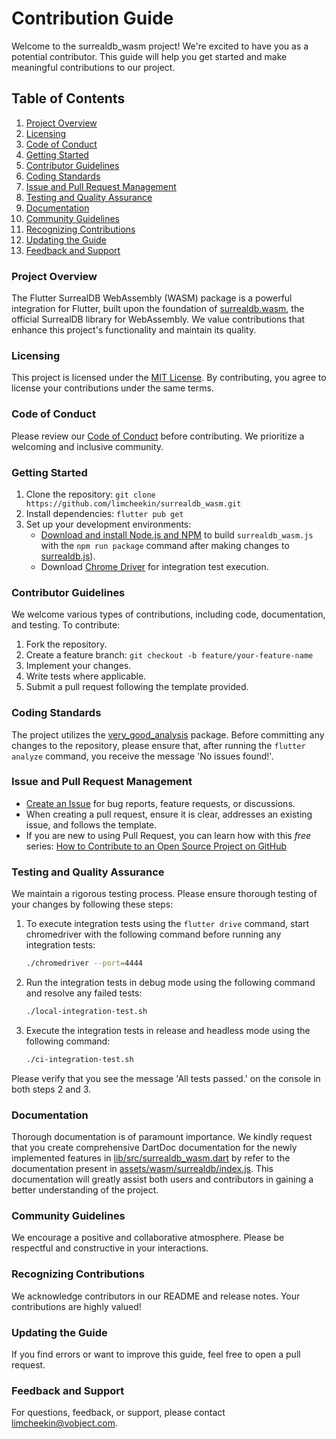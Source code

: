 # Contribution Guide

Welcome to the surrealdb_wasm project! We're excited to have you as a potential contributor. This guide will help you get started and make meaningful contributions to our project.

## Table of Contents

1. [Project Overview](#project-overview)
2. [Licensing](#licensing)
3. [Code of Conduct](#code-of-conduct)
4. [Getting Started](#getting-started)
5. [Contributor Guidelines](#contributor-guidelines)
6. [Coding Standards](#coding-standards)
7. [Issue and Pull Request Management](#issue-and-pull-request-management)
8. [Testing and Quality Assurance](#testing-and-quality-assurance)
9. [Documentation](#documentation)
10. [Community Guidelines](#community-guidelines)
11. [Recognizing Contributions](#recognizing-contributions)
12. [Updating the Guide](#updating-the-guide)
13. [Feedback and Support](#feedback-and-support)

### Project Overview

The Flutter SurrealDB WebAssembly (WASM) package is a powerful integration for Flutter, built upon the foundation of [surrealdb.wasm](https://github.com/surrealdb/surrealdb.wasm), the official SurrealDB library for WebAssembly. We value contributions that enhance this project's functionality and maintain its quality.

### Licensing

This project is licensed under the [MIT License](LICENSE.md). By contributing, you agree to license your contributions under the same terms.

### Code of Conduct

Please review our [Code of Conduct](CODE_OF_CONDUCT.md) before contributing. We prioritize a welcoming and inclusive community.

### Getting Started

1. Clone the repository: `git clone https://github.com/limcheekin/surrealdb_wasm.git`
2. Install dependencies: `flutter pub get`
3. Set up your development environments:
   - [Download and install Node.js and NPM](https://docs.npmjs.com/downloading-and-installing-node-js-and-npm) to build `surrealdb_wasm.js` with the `npm run package` command after making changes to [surrealdb.js](https://github.com/limcheekin/surrealdb_wasm/blob/main/assets/wasm/surrealdb/surrealdb.js)).
   - Download [Chrome Driver](https://chromedriver.chromium.org/downloads) for integration test execution.

### Contributor Guidelines

We welcome various types of contributions, including code, documentation, and testing. To contribute:

1. Fork the repository.
2. Create a feature branch: `git checkout -b feature/your-feature-name`
3. Implement your changes.
4. Write tests where applicable.
5. Submit a pull request following the template provided.

### Coding Standards

The project utilizes the [very_good_analysis](https://pub.dev/packages/very_good_analysis) package. Before committing any changes to the repository, please ensure that, after running the `flutter analyze` command, you receive the message 'No issues found!'.

### Issue and Pull Request Management

- [Create an Issue](https://github.com/limcheekin/surrealdb_wasm/issues/new) for bug reports, feature requests, or discussions.
- When creating a pull request, ensure it is clear, addresses an existing issue, and follows the template.
- If you are new to using Pull Request, you can learn how with this _free_ series: [How to Contribute to an Open Source Project on GitHub](https://kcd.im/pull-request)

### Testing and Quality Assurance

We maintain a rigorous testing process. Please ensure thorough testing of your changes by following these steps:

1. To execute integration tests using the `flutter drive` command, start chromedriver with the following command before running any integration tests:

   ```bash
   ./chromedriver --port=4444
   ```

2. Run the integration tests in debug mode using the following command and resolve any failed tests:

   ```bash
   ./local-integration-test.sh
   ```

3. Execute the integration tests in release and headless mode using the following command:

   ```bash
   ./ci-integration-test.sh
   ```

Please verify that you see the message 'All tests passed.' on the console in both steps 2 and 3.

### Documentation

Thorough documentation is of paramount importance. We kindly request that you create comprehensive DartDoc documentation for the newly implemented features in [lib/src/surrealdb_wasm.dart](https://github.com/limcheekin/surrealdb_wasm/blob/main/lib/src/surrealdb_wasm.dart) by refer to the documentation present in [assets/wasm/surrealdb/index.js](https://github.com/limcheekin/surrealdb_wasm/blob/main/assets/wasm/surrealdb/index.js). This documentation will greatly assist both users and contributors in gaining a better understanding of the project.

### Community Guidelines

We encourage a positive and collaborative atmosphere. Please be respectful and constructive in your interactions.

### Recognizing Contributions

We acknowledge contributors in our README and release notes. Your contributions are highly valued!

### Updating the Guide

If you find errors or want to improve this guide, feel free to open a pull request.

### Feedback and Support

For questions, feedback, or support, please contact [limcheekin@vobject.com](mailto:limcheekin@vobject.com).
